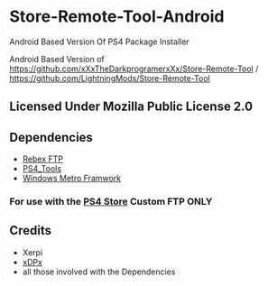 # Store-Remote-Tool-Android
Android Based Version Of PS4 Package Installer

Android Based Version of 
https://github.com/xXxTheDarkprogramerxXx/Store-Remote-Tool / https://github.com/LightningMods/Store-Remote-Tool

## Licensed Under Mozilla Public License 2.0

## Dependencies
 
- [Rebex FTP](https://www.rebex.net/ftp-ssl.net/) 
- [PS4_Tools](https://github.com/xXxTheDarkprogramerxXx/PS4_Tools/releases/tag/PS4-Tools-(AppVoyer)) 
- [Windows Metro Framwork](https://github.com/dennismagno/metroframework-modern-ui) 

### For use with the [PS4 Store](https://github.com/LightningMods/PS4-Store) Custom FTP ONLY

## Credits
- Xerpi
- [xDPx](https://github.com/xXxTheDarkprogramerxXx) 
- all those involved with the Dependencies

